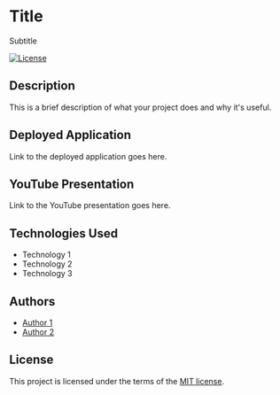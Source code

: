 # Title

Subtitle

[![License](https://img.shields.io/badge/License-MIT-blue.svg)](https://opensource.org/licenses/MIT)

## Description

This is a brief description of what your project does and why it's useful.

## Deployed Application

Link to the deployed application goes here.

## YouTube Presentation

Link to the YouTube presentation goes here.

## Technologies Used

- Technology 1
- Technology 2
- Technology 3

## Authors

- [Author 1](https://github.com/author1)
- [Author 2](https://github.com/author2)

## License

This project is licensed under the terms of the [MIT license](https://opensource.org/licenses/MIT).
